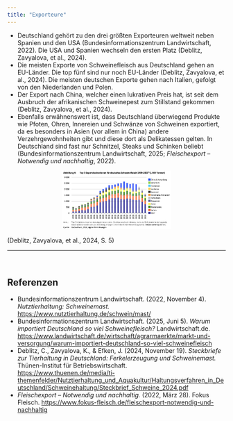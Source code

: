 ```yaml
---
title: "Exporteure"
---
```



- Deutschland gehört zu den drei größten Exporteuren weltweit neben Spanien und den USA (Bundesinformationszentrum Landwirtschaft, 2022). Die USA und Spanien wechseln den ersten Platz (Deblitz, Zavyalova, et al., 2024).
- Die meisten Exporte von Schweinefleisch aus Deutschland gehen an EU-Länder. Die top fünf sind nur noch EU-Länder (Deblitz, Zavyalova, et al., 2024). Die meisten deutschen Exporte gehen nach Italien, gefolgt von den Niederlanden und Polen. 
- Der Export nach China, welcher einen lukrativen Preis hat, ist seit dem Ausbruch der afrikanischen Schweinepest zum Stillstand gekommen (Deblitz, Zavyalova, et al., 2024).
- Ebenfalls erwähnenswert ist, dass Deutschland überwiegend Produkte wie Pfoten, Ohren, Innereien und Schwänze von Schweinen exportiert, da es besonders in Asien (vor allem in China) andere Verzehrgewohnheiten gibt und diese dort als Delikatessen gelten. In Deutschland sind fast nur Schnitzel, Steaks und Schinken beliebt (Bundesinformationszentrum Landwirtschaft, 2025; *Fleischexport – Notwendig und nachhaltig*, 2022).


<p align="center">
  <img src="Exporte_Schweine.png" alt="Exportdestinationen von deutschem Schweinefleisch" style="width:50%;">
</p>
(Deblitz, Zavyalova, et al., 2024, S. 5)

<br>

---

<br> 

## Referenzen
- Bundesinformationszentrum Landwirtschaft. (2022, November 4). *Nutztierhaltung: Schweinemast.* <https://www.nutztierhaltung.de/schwein/mast/>
- Bundesinformationszentrum Landwirtschaft. (2025, Juni 5). *Warum importiert Deutschland so viel Schweinefleisch?* Landwirtschaft.de. <https://www.landwirtschaft.de/wirtschaft/agrarmaerkte/markt-und-versorgung/warum-importiert-deutschland-so-viel-schweinefleisch>
- Deblitz, C., Zavyalova, K., & Efken, J. (2024, November 19). *Steckbriefe zur Tierhaltung in Deutschland: Ferkelerzeugung und Schweinemast.* Thünen-Institut für Betriebswirtschaft. <https://www.thuenen.de/media/ti-themenfelder/Nutztierhaltung_und_Aquakultur/Haltungsverfahren_in_Deutschland/Schweinehaltung/Steckbrief_Schweine_2024.pdf>
- *Fleischexport – Notwendig und nachhaltig.* (2022, März 28). Fokus Fleisch. <https://www.fokus-fleisch.de/fleischexport-notwendig-und-nachhaltig>
